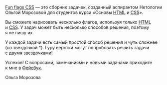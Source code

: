 <p><a href="https://morozovaolga.github.io/funflagscss/">Fun flags <acronym title="Cascading Style Sheets" lang="en">CSS</acronym></a>&nbsp;&mdash; это сборник задачек, созданный аспирантом Нетологии Ольгой Морозовой для студентов курса &laquo;Основы <acronym title="HyperText Markup Language" lang="en">HTML</acronym> и&nbsp;<acronym title="Cascading Style Sheets" lang="en">CSS</acronym>&raquo;.</p>
<p>Вы&nbsp;сможете нарисовать несколько флагов, используя только <acronym title="HyperText Markup Language" lang="en">HTML</acronym> и&nbsp;<acronym title="Cascading Style Sheets" lang="en">CSS</acronym>. У&nbsp;задач может быть несколько способов решения, поэтому я&nbsp;не&nbsp;пишу их.</p>
<p>У&nbsp;каждой задачи есть самый простой способ решения и&nbsp;чуть сложнее (со&nbsp;звездочкой *). Гуру верстки могут попробовать решить задачи с&nbsp;двумя звездочками!</p>
<p>Успехов! С&nbsp;вопросами, замечаниями и&nbsp;новыми задачами приходите к&nbsp;мне в&nbsp;<a href="https://www.facebook.com/oljona">Фейсбук</a>.</p>
<p>Ольга Морозова</p>